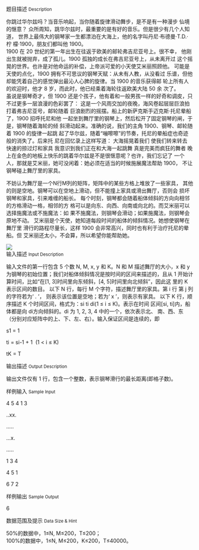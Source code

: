 <div class="panel panel-default">
<div class="area-title">
<span>
题目描述
<small>Description</small>
</span></div>
<div class="panel-body">

<p>你跳过华尔兹吗？当音乐响起，当你随着旋律滑动舞步，是不是有一种漫步 仙境的惬意？ 众所周知，跳华尔兹时，最重要的是有好的音乐。但是很少有几个人知道， 世界上最伟大的钢琴家一生都漂泊在大海上，他的名字叫丹尼·布德曼·T.D.·柠 檬·1900，朋友们都叫他 1900。 <br>1900 在 20 世纪的第一年出生在往返于欧美的邮轮弗吉尼亚号上。很不幸， 他刚出生就被抛弃，成了孤儿。1900 孤独的成长在弗吉尼亚号上，从未离开过 这个摇晃的世界。也许是对他命运的补偿，上帝派可爱的小天使艾米丽照顾他。 可能是天使的点化，1900 拥有不可思议的钢琴天赋：从未有人教，从没看过 乐谱，但他却能凭着自己的感觉弹出最沁人心脾的旋律。当 1900 的音乐获得邮 轮上所有人的欢迎时，他才 8 岁，而此时，他已经乘着海轮往返欧美大陆 50 余 次了。 <br>虽说是钢琴奇才，但 1900 还是个孩子，他有着和一般男孩一样的好奇和调皮，<span style="">只不过更多一层浪漫的色彩罢了： 这是一个风雨交加的夜晚，海风卷起层层巨浪拍打着弗吉尼亚号，邮轮随着 巨浪剧烈的摇摆。船上的新萨克斯手迈克斯·托尼晕船了，1900 招呼托尼和他 一起坐到舞厅里的钢琴上，然后松开了固定钢琴的闸，于是，钢琴随着海轮的倾 斜滑动起来。准确的说，我们的主角 1900、钢琴、邮轮随着 1900 的旋律一起跳 起了华尔兹，随着“嘣嚓嚓”的节奏，托尼的晕船症也奇迹般的消失了。后来托 尼在回忆录上这样写道： 大海摇晃着我们 使我们转来转去 快速的掠过灯和家具 我意识到我们正在和大海一起跳舞 真是完美而疯狂的舞者 晚上在金色的地板上快乐的跳着华尔兹是不是很惬意呢？也许，我们忘记了 一个人，那就是艾米丽，她可没闲着：她必须在适当的时候施展魔法帮助 1900， 不让钢琴碰上舞厅里的家具。 </span></p>
<p>不妨认为舞厅是一个N行M列的矩阵，矩阵中的某些方格上堆放了一些家具， 其他的则是空地。钢琴可以在空地上滑动，但不能撞上家具或滑出舞厅，否则会 损坏钢琴和家具，引来难缠的船长。 每个时刻，钢琴都会随着船体倾斜的方向向相邻的方格滑动一格，相邻的方 格可以是向东、向西、向南或向北的。而艾米丽可以选择施魔法或不施魔法：如 果不施魔法，则钢琴会滑动；如果施魔法，则钢琴会原地不动。 艾米丽是个天使，她知道每段时间的船体的倾斜情况。她想使钢琴在舞厅里 滑行的路程尽量长，这样 1900 会非常高兴，同时也有利于治疗托尼的晕船。但 艾米丽还太小，不会算，所以希望你能帮助她。</p>

<img src="/source/codevs/codevs-1748/img/aHR0cDovL3d3dy5qb3lvaS5jbi9wcm9ibGVtL2NvZGV2cy0xNzQ4L2h0dHA6Ly9jb2RldnMuY24vbWVkaWEvaW1hZ2UvMTc0OC5wbmc=.png" style="max-width:700px">

</div>
</div>

<div class="panel panel-default">
<div class="area-title">
<span>
输入描述
<small>Input Description</small>
</span></div>
<div class="panel-body">
<p>输入文件的第一行包含 5 个数 N, M, x, y 和 K。N 和 M 描述舞厅的大小，x 和 y 为钢琴的初始位置；我们对船体倾斜情况是按时间的区间来描述的，且从 1 开始计算时间，比如“在[1, 3]时间里向东倾斜，[4, 5]时间里向北倾斜”，因此这 里的 K 表示区间的数目。 以下 N 行，每行 M 个字符，描述舞厅里的家具。第 i 行 第 j 列 的字符若为‘ . ’， 则表示该位置是空地；若为‘ x ’，则表示有家具。 以下 K 行，顺序描述 K 个时间区间，格式为：si ti di(1 ≤ i ≤ K)。表示在时间 区间[si, ti]内，船体都是向 di方向倾斜的。di 为 1, 2, 3, 4 中的一个，依次表示北、 南、西、东（分别对应矩阵中的上、下、左、右）。输入保证区间是连续的，即</p>
<p>s1 = 1</p>
<p>ti = si-1 + 1 <span style=""> (1 &lt; i ≤ K)</span></p>
<p><span style=""> tK = T </span></p>

</div>
</div>
<div  class="panel panel-default">
<div class="area-title">
<span>
输出描述
<small>Output Description</small>
</span></div>
<div class="panel-body">

<p>输出文件仅有 1 行，包含一个整数，表示钢琴滑行的最长距离(即格子数)。</p>

</div>
</div>


<div class="panel panel-default">
<div class="area-title">
<span>
样例输入
<small>Sample Input</small>
</span></div>
<div class="panel-body">
<p>4 5 4 1 3</p>
<p>..xx.</p>
<p>.....</p>
<p>...x.</p>
<p>.....</p>
<p>1 3 4</p>
<p>4 5 1</p>
<p>6 7 2</p>

</div>
</div>

<div class="panel panel-default">
<div class="area-title">
<span>
样例输出
<small>Sample Output</small>
</span></div>
<div class="panel-body">
<p>6</p>

</div>
</div>

<div class="panel panel-default">
<div class="area-title">
<span>
数据范围及提示
<small>Data Size & Hint</small>
</span></div>
<div class="panel-body">
<p>50%的数据中，1≤N, M≤200，T≤200； <br>100%的数据中，1≤N, M≤200，K≤200，T≤40000。</p>
</div>
</div>